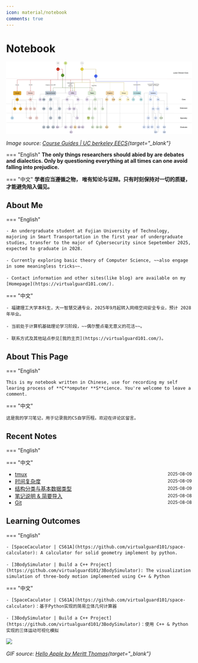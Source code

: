 ```yaml
---
icon: material/notebook
comments: true
---
```


# Notebook

<!-- ![](../assets/images/index-power.jpg) -->

![EECS Learning Path](../assets/images/berkeley-eecs.png)

*Image source: [Course Guides | UC berkeley EECS](https://hkn.eecs.berkeley.edu/courseguides){target="_blank"}*

<!-- <div>
  <p>
    <em>
    Image source: <a href="https://hkn.eecs.berkeley.edu/courseguides" target="_blank">Course Guides | UC berkeley EECS</a>
    </em>
  </p>
</div> -->

=== "English"
    **The only things researchers should abied by are debates and dialectics. Only by questioning everything at all times can one avoid falling into prejudice.**  

=== "中文"
    **学者应当遵循之物， 唯有知论与证辩。只有时刻保持对一切的质疑，才能避免陷入偏见。**
    
## About Me

=== "English"

    - An undergraduate student at Fujian University of Technology, majoring in Smart Transportation in the first year of undergraduate studies, transfer to the major of Cybersecurity since Sepetember 2025, expected to graduate in 2028.

    - Currently exploring basic theory of Computer Science, ~~also engage in some meaningless tricks~~.

    - Contact information and other sites(like blog) are available on my [Homepage](https://virtualguard101.com/).

=== "中文"

    - 福建理工大学本科生，大一智慧交通专业，2025年9月起转入网络空间安全专业，预计 2028 年毕业。

    - 当前处于计算机基础理论学习阶段，~~偶尔整点毫无意义的花活~~。

    - 联系方式及其他站点参见[我的主页](https://virtualguard101.com/)。

## About This Page 

=== "English"

    This is my notebook written in Chinese, use for recording my self learing process of **C**omputer **S**cience. You're welcome to leave a comment.

=== "中文"

    这是我的学习笔记，用于记录我的CS自学历程。欢迎在评论区留言。


## Recent Notes 

=== "English"

=== "中文"

<!-- recent_notes_start -->
<ul>
<li><div style="display:flex; justify-content:space-between; align-items:center;"><a href="tools/linux/tmux/">tmux</a><span style="font-size:0.8em;">2025-08-09</span></div></li>
<li><div style="display:flex; justify-content:space-between; align-items:center;"><a href="dsa/anal/time/">时间复杂度</a><span style="font-size:0.8em;">2025-08-09</span></div></li>
<li><div style="display:flex; justify-content:space-between; align-items:center;"><a href="dsa/ds/intro/">结构分类与基本数据类型</a><span style="font-size:0.8em;">2025-08-09</span></div></li>
<li><div style="display:flex; justify-content:space-between; align-items:center;"><a href="dsa/index/">笔记说明 & 简要导入</a><span style="font-size:0.8em;">2025-08-08</span></div></li>
<li><div style="display:flex; justify-content:space-between; align-items:center;"><a href="tools/git/">Git</a><span style="font-size:0.8em;">2025-08-08</span></div></li>
</ul>
<!-- recent_notes_end -->


## Learning Outcomes

=== "English"

    - [SpaceCaculator | CS61A](https://github.com/virtualguard101/space-calculator): A calculator for solid geometry implement by python.

    - [3BodySimulator | Build a C++ Project](https://github.com/virtualguard101/3BodySimulator): The visualization simulation of three-body motion implemented using C++ & Python

=== "中文"

    - [SpaceCaculator | CS61A](https://github.com/virtualguard101/space-calculator)：基于Python实现的简易立体几何计算器

    - [3BodySimulator | Build a C++ Project](https://github.com/virtualguard101/3BodySimulator)：使用 C++ & Python 实现的三体运动可视化模拟


![](https://butterblock233.github.io/posts/images/Hello.gif)

*GIF source: [Hello Apple by Meritt Thomas](https://dribbble.com/shots/17347386-Hello-Apple){target="_blank"}*
